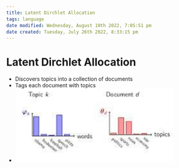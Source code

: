 ```yaml
---
title: Latent Dirchlet Allocation
tags: language
date modified: Wednesday, August 10th 2022, 7:05:51 pm
date created: Tuesday, July 26th 2022, 8:33:15 pm
---
```


# Latent Dirchlet Allocation
- Discovers topics into a collection of documents
- Tags each document with topics
- ![im](assets/Pasted%20image%2020220506185317.png)

